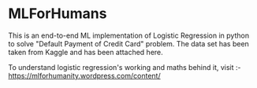 # MLForHumans
This is an end-to-end ML implementation of Logistic Regression in python to solve "Default Payment of Credit Card" problem.
The data set has been taken from Kaggle and has been attached here.

To understand logistic regression's working and maths behind it, 
visit :- https://mlforhumanity.wordpress.com/content/
